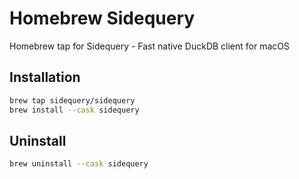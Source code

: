 # Homebrew Sidequery

Homebrew tap for Sidequery - Fast native DuckDB client for macOS

## Installation

```bash
brew tap sidequery/sidequery
brew install --cask sidequery
```

## Uninstall

```bash
brew uninstall --cask sidequery
```
